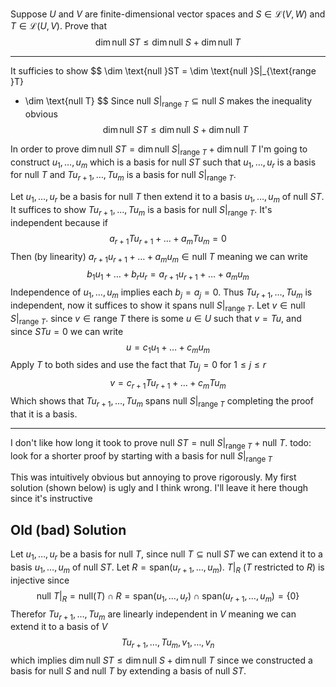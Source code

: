 Suppose $U$ and $V$ are finite-dimensional vector spaces and $S \in \mathcal L(V,W)$ and $T \in \mathcal L(U,V)$. Prove that
$$
\dim \text{null }ST \le \dim \text{null }S + \dim \text{null }T
$$

---

It sufficies to show
$$
\dim \text{null }ST
= \dim \text{null }S|_{\text{range }T}
+ \dim \text{null T}
$$
Since $\text{null }S|_{\text{range }T} \subseteq \text{null }S$ makes the inequality obvious
$$
\dim \text{null }ST \le \dim \text{null }S + \dim \text{null }T
$$

In order to prove $\dim \text{null }ST = \dim \text{null }S|_{\text{range }T} + \dim \text{null }T$ I'm going to construct $u_1,\dots,u_m$ which is a basis for $\text{null }ST$ such that $u_1,\dots,u_r$ is a basis for $\text{null }T$ and $Tu_{r+1},\dots,Tu_m$ is a basis for $\text{null }S|_{\text{range }T}$.

Let $u_1,\dots,u_r$ be a basis for $\text{null }T$ then extend it to a basis $u_1,\dots,u_m$ of $\text{null }ST$. It suffices to show $Tu_{r+1},\dots,Tu_m$ is a basis for $\text{null }S|_{\text{range }T}$. It's independent because if
$$
a_{r+1}Tu_{r+1} + \dots + a_mTu_m = 0
$$
Then (by linearity) $a_{r+1}u_{r+1} + \dots + a_mu_m \in \text{null }T$ meaning we can write
$$
b_1u_1 + \dots + b_ru_r = a_{r+1}u_{r+1} + \dots + a_mu_m
$$
Independence of $u_1,\dots,u_m$ implies each $b_j = a_j = 0$. Thus $Tu_{r+1},\dots,Tu_m$ is independent, now it suffices to show it spans $\text{null }S|_{\text{range }T}$.
Let $v \in \text{null }S|_{\text{range }T}$. since $v \in \text{range }T$ there is some $u\in U$ such that $v = Tu$, and since $STu = 0$ we can write 
$$
u = c_1u_1+\dots+c_mu_m
$$
Apply $T$ to both sides and use the fact that $Tu_j = 0$ for $1 \le j \le r$
$$
v = c_{r+1}Tu_{r+1} + \dots + c_mTu_m
$$
Which shows that $Tu_{r+1},\dots,Tu_m$ spans $\text{null }S|_{\text{range }T}$ completing the proof that it is a basis.

---

I don't like how long it took to prove $\text{null }ST = \text{null }S|_{\text{range }T} + \text{null }T$.  todo: look for a shorter proof by starting with a basis for $\text{null }S|_{\text{range }T}$

This was intuitively obvious but annoying to prove rigorously. My first solution (shown below) is ugly and I think wrong. I'll leave it here though since it's instructive

Old (bad) Solution
---------------------

Let $u_1,\dots,u_r$ be a basis for $\text{null }T$, since $\text{null }T \subseteq \text{null }ST$ we can extend it to a basis $u_1,\dots,u_m$ of $\text{null }ST$. Let $R = \text{span}(u_{r+1},\dots,u_m)$. $T|_R$ ($T$ restricted to $R$) is injective since
$$
\text{null }T|_R = \text{null($T$)} \cap R = \text{span}(u_1,\dots,u_r) \cap \text{span}(u_{r+1},\dots,u_m) = \{0\}
$$
Therefor $Tu_{r+1},\dots,Tu_m$ are linearly independent in $V$ meaning we can extend it to a basis of $V$
$$
Tu_{r+1},\dots,Tu_m,v_1,\dots,v_n
$$
which implies $\dim \text{null }ST \le \dim \text{null }S + \dim \text{null }T$ since we constructed a basis for $\text{null }S$ and $\text{null }T$ by extending a basis of $\text{null }ST$.

